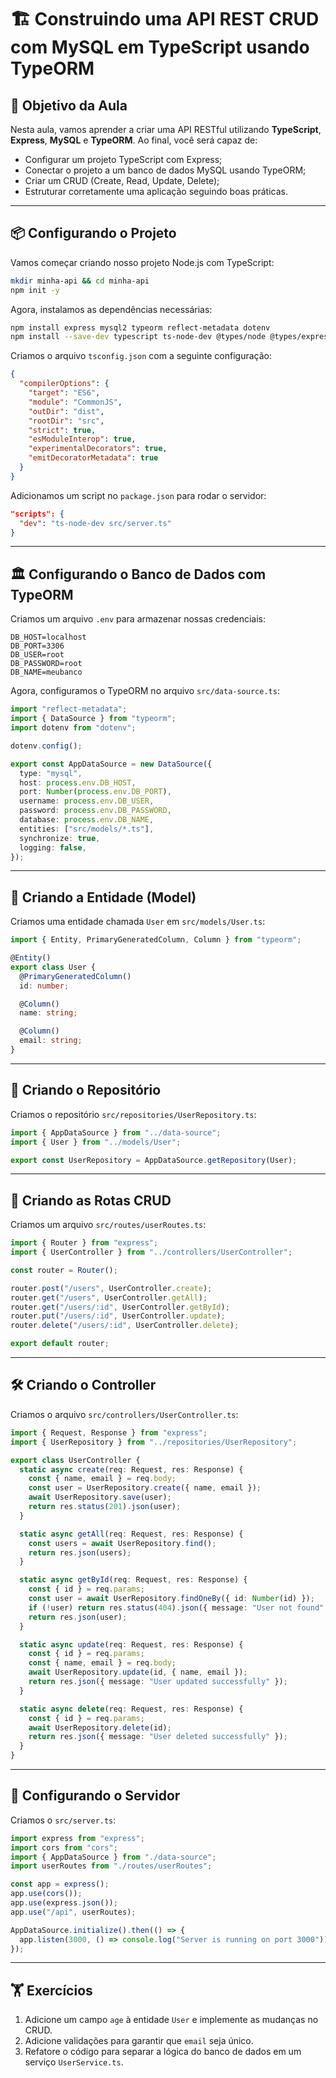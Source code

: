 # 🏗️ Construindo uma API REST CRUD com MySQL em TypeScript usando TypeORM

## 🎯 Objetivo da Aula

Nesta aula, vamos aprender a criar uma API RESTful utilizando **TypeScript**, **Express**, **MySQL** e **TypeORM**. Ao final, você será capaz de:

- Configurar um projeto TypeScript com Express;
- Conectar o projeto a um banco de dados MySQL usando TypeORM;
- Criar um CRUD (Create, Read, Update, Delete);
- Estruturar corretamente uma aplicação seguindo boas práticas.

---

## 📦 Configurando o Projeto

Vamos começar criando nosso projeto Node.js com TypeScript:

```bash
mkdir minha-api && cd minha-api
npm init -y
```

Agora, instalamos as dependências necessárias:

```bash
npm install express mysql2 typeorm reflect-metadata dotenv
npm install --save-dev typescript ts-node-dev @types/node @types/express
```

Criamos o arquivo `tsconfig.json` com a seguinte configuração:

```json
{
  "compilerOptions": {
    "target": "ES6",
    "module": "CommonJS",
    "outDir": "dist",
    "rootDir": "src",
    "strict": true,
    "esModuleInterop": true,
    "experimentalDecorators": true,
    "emitDecoratorMetadata": true
  }
}
```

Adicionamos um script no `package.json` para rodar o servidor:

```json
"scripts": {
  "dev": "ts-node-dev src/server.ts"
}
```

---

## 🏛️ Configurando o Banco de Dados com TypeORM

Criamos um arquivo `.env` para armazenar nossas credenciais:

```
DB_HOST=localhost
DB_PORT=3306
DB_USER=root
DB_PASSWORD=root
DB_NAME=meubanco
```

Agora, configuramos o TypeORM no arquivo `src/data-source.ts`:

```typescript
import "reflect-metadata";
import { DataSource } from "typeorm";
import dotenv from "dotenv";

dotenv.config();

export const AppDataSource = new DataSource({
  type: "mysql",
  host: process.env.DB_HOST,
  port: Number(process.env.DB_PORT),
  username: process.env.DB_USER,
  password: process.env.DB_PASSWORD,
  database: process.env.DB_NAME,
  entities: ["src/models/*.ts"],
  synchronize: true,
  logging: false,
});
```

---

## 📌 Criando a Entidade (Model)

Criamos uma entidade chamada `User` em `src/models/User.ts`:

```typescript
import { Entity, PrimaryGeneratedColumn, Column } from "typeorm";

@Entity()
export class User {
  @PrimaryGeneratedColumn()
  id: number;

  @Column()
  name: string;

  @Column()
  email: string;
}
```

---

## 🔧 Criando o Repositório

Criamos o repositório `src/repositories/UserRepository.ts`:

```typescript
import { AppDataSource } from "../data-source";
import { User } from "../models/User";

export const UserRepository = AppDataSource.getRepository(User);
```

---

## 🚀 Criando as Rotas CRUD

Criamos um arquivo `src/routes/userRoutes.ts`:

```typescript
import { Router } from "express";
import { UserController } from "../controllers/UserController";

const router = Router();

router.post("/users", UserController.create);
router.get("/users", UserController.getAll);
router.get("/users/:id", UserController.getById);
router.put("/users/:id", UserController.update);
router.delete("/users/:id", UserController.delete);

export default router;
```

---

## 🛠️ Criando o Controller

Criamos o arquivo `src/controllers/UserController.ts`:

```typescript
import { Request, Response } from "express";
import { UserRepository } from "../repositories/UserRepository";

export class UserController {
  static async create(req: Request, res: Response) {
    const { name, email } = req.body;
    const user = UserRepository.create({ name, email });
    await UserRepository.save(user);
    return res.status(201).json(user);
  }

  static async getAll(req: Request, res: Response) {
    const users = await UserRepository.find();
    return res.json(users);
  }

  static async getById(req: Request, res: Response) {
    const { id } = req.params;
    const user = await UserRepository.findOneBy({ id: Number(id) });
    if (!user) return res.status(404).json({ message: "User not found" });
    return res.json(user);
  }

  static async update(req: Request, res: Response) {
    const { id } = req.params;
    const { name, email } = req.body;
    await UserRepository.update(id, { name, email });
    return res.json({ message: "User updated successfully" });
  }

  static async delete(req: Request, res: Response) {
    const { id } = req.params;
    await UserRepository.delete(id);
    return res.json({ message: "User deleted successfully" });
  }
}
```

---

## 🚦 Configurando o Servidor

Criamos o `src/server.ts`:

```typescript
import express from "express";
import cors from "cors";
import { AppDataSource } from "./data-source";
import userRoutes from "./routes/userRoutes";

const app = express();
app.use(cors());
app.use(express.json());
app.use("/api", userRoutes);

AppDataSource.initialize().then(() => {
  app.listen(3000, () => console.log("Server is running on port 3000"));
});
```

---

## 🏋️ Exercícios

1. Adicione um campo `age` à entidade `User` e implemente as mudanças no CRUD.
2. Adicione validações para garantir que `email` seja único.
3. Refatore o código para separar a lógica do banco de dados em um serviço `UserService.ts`.
